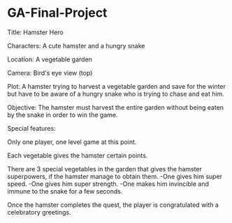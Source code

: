 # GA-Final-Project
Title: Hamster Hero

Characters: A cute hamster and a hungry snake

Location: A vegetable garden

Camera: Bird's eye view (top)

Plot: 
A hamster trying to harvest a vegetable garden and save for the winter but have to be aware of a hungry snake who is trying to chase and eat him.

Objective: 
The hamster must harvest the entire garden without being eaten by the snake in order to win the game.

Special features:

Only one player, one level game at this point.

Each vegetable gives the hamster certain points.

There are 3 special vegetables in the garden that gives the hamster superpowers, if the hamster manage to obtain them.
-One gives him super speed.
-One gives him super strength.
-One makes him invincible and immune to the snake for a few seconds.

Once the hamster completes the quest, the player is congratulated with a celebratory greetings.
